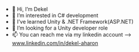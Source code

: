 - 👋 Hi, I’m Dekel
- 👀 I’m interested in C# development
- 🌱 I’ve learned Unity & .NET Framework(ASP.NET)
- 💞️ I’m looking for a Unity developer role
- 📫 You can reach me via my linkedin account --> www.linkedin.com/in/dekel-aharon

<!---
DekelAH/DekelAH is a ✨ special ✨ repository because its `README.md` (this file) appears on your GitHub profile.
You can click the Preview link to take a look at your changes.
--->
